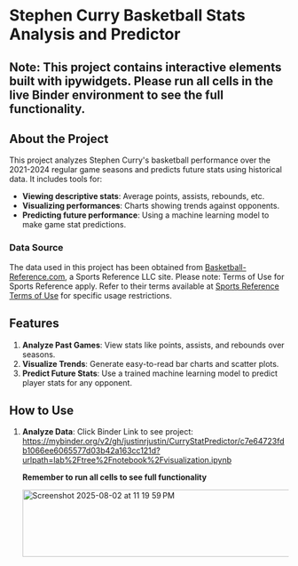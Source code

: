# Stephen Curry Basketball Stats Analysis and Predictor
## Note: This project contains interactive elements built with ipywidgets. Please run all cells in the live Binder environment to see the full functionality.
## About the Project
This project analyzes Stephen Curry's basketball performance over the 2021-2024 regular game seasons and predicts future stats using historical data. It includes tools for:
- **Viewing descriptive stats**: Average points, assists, rebounds, etc.
- **Visualizing performances**: Charts showing trends against opponents.
- **Predicting future performance**: Using a machine learning model to make game stat predictions.

### Data Source
The data used in this project has been obtained from [Basketball-Reference.com](https://www.basketball-reference.com/players/c/curryst01.html), a Sports Reference LLC site.
Please note: Terms of Use for Sports Reference apply. Refer to their terms available at [Sports Reference Terms of Use](https://www.sports-reference.com/termsofuse.html) for specific usage restrictions.

## Features
1. **Analyze Past Games**: View stats like points, assists, and rebounds over seasons.
2. **Visualize Trends**: Generate easy-to-read bar charts and scatter plots.
3. **Predict Future Stats**: Use a trained machine learning model to predict player stats for any opponent.

## How to Use
1. **Analyze Data**: Click Binder Link to see project: https://mybinder.org/v2/gh/justinrjustin/CurryStatPredictor/c7e64723fdb1066ee6065577d03b42a163cc121d?urlpath=lab%2Ftree%2Fnotebook%2Fvisualization.ipynb
   
   **Remember to run all cells to see full functionality**
   
   <img width="487" height="121" alt="Screenshot 2025-08-02 at 11 19 59 PM" src="https://github.com/user-attachments/assets/fbc1e90a-afa5-443b-a24e-b04762731186" />
